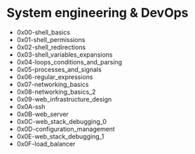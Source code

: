 # System engineering & DevOps
- 0x00-shell_basics
- 0x01-shell_permissions
- 0x02-shell_redirections
- 0x03-shell_variables_expansions
- 0x04-loops_conditions_and_parsing
- 0x05-processes_and_signals
- 0x06-regular_expressions
- 0x07-networking_basics
- 0x08-networking_basics_2
- 0x09-web_infrastructure_design
- 0x0A-ssh
- 0x0B-web_server
- 0x0C-web_stack_debugging_0
- 0x0D-configuration_management
- 0x0E-web_stack_debugging_1
- 0x0F-load_balancer
